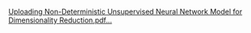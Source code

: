 
[Uploading Non-Deterministic Unsupervised Neural Network Model for Dimensionality Reduction.pdf…]()
